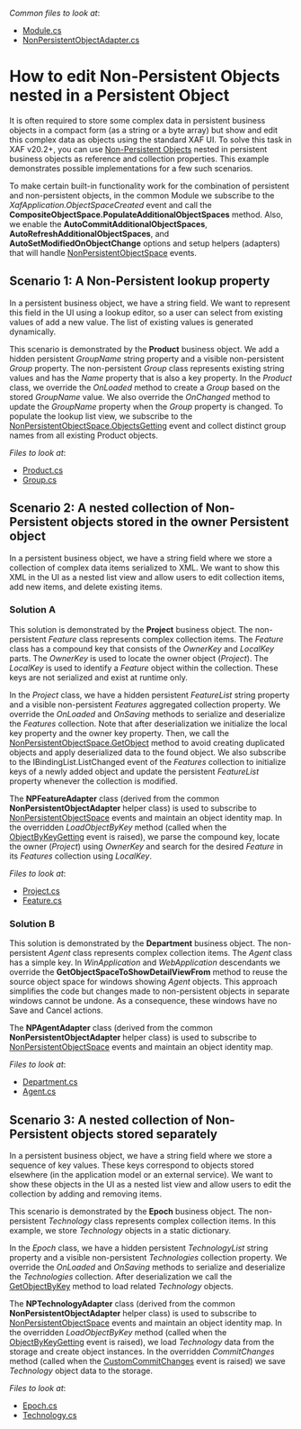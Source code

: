 *Common files to look at*:

* [Module.cs](./CS/NonPersistentObjectsDemo.Module/Module.cs)
* [NonPersistentObjectAdapter.cs](./CS/NonPersistentObjectsDemo.Module/BusinessObjects/NonPersistentObjectAdapter.cs)


# How to edit Non-Persistent Objects nested in a Persistent Object

It is often required to store some complex data in persistent business objects in a compact form (as a string or a byte array) but show and edit this complex data as objects using the standard XAF UI. To solve this task in XAF v20.2+, you can use [Non\-Persistent Objects](https://docs.devexpress.com/eXpressAppFramework/116516/concepts/business-model-design/non-persistent-objects) nested in persistent business objects as reference and collection properties. This example demonstrates possible implementations for a few such scenarios.

To make certain built-in functionality work for the combination of persistent and non-persistent objects, in the common Module we subscribe to the *XafApplication.ObjectSpaceCreated* event and call the **CompositeObjectSpace.PopulateAdditionalObjectSpaces** method. Also, we enable the **AutoCommitAdditionalObjectSpaces**, **AutoRefreshAdditionalObjectSpaces**, and **AutoSetModifiedOnObjectChange** options and setup helpers (adapters) that will handle [NonPersistentObjectSpace](https://docs.devexpress.com/eXpressAppFramework/DevExpress.ExpressApp.NonPersistentObjectSpace) events.


## Scenario 1: A Non-Persistent lookup property

In a persistent business object, we have a string field. We want to represent this field in the UI using a lookup editor, so a user can select from existing values of add a new value. The list of existing values is generated dynamically.

This scenario is demonstrated by the **Product** business object. We add a hidden persistent *GroupName* string property and a visible non-persistent *Group* property. The non-persistent *Group* class represents existing string values and has the *Name* property that is also a key property. In the *Product* class, we override the *OnLoaded* method to create a *Group* based on the stored *GroupName* value. We also override the *OnChanged* method to update the *GroupName* property when the *Group* property is changed. To populate the lookup list view, we subscribe to the [NonPersistentObjectSpace\.ObjectsGetting](https://docs.devexpress.com/eXpressAppFramework/DevExpress.ExpressApp.NonPersistentObjectSpace.ObjectsGetting) event and collect distinct group names from all existing Product objects.

*Files to look at*:
* [Product.cs](./CS/NonPersistentObjectsDemo.Module/BusinessObjects/LookupWithCustomSource/Product.cs)
* [Group.cs](./CS/NonPersistentObjectsDemo.Module/BusinessObjects/LookupWithCustomSource/Group.cs)


## Scenario 2: A nested collection of Non-Persistent objects stored in the owner Persistent object

In a persistent business object, we have a string field where we store a collection of complex data items serialized to XML. We want to show this XML in the UI as a nested list view and allow users to edit collection items, add new items, and delete existing items.

### Solution A

This solution is demonstrated by the **Project** business object. The non-persistent *Feature* class represents complex collection items. The *Feature* class has a compound key that consists of the *OwnerKey* and *LocalKey* parts. The *OwnerKey* is used to locate the owner object (*Project*). The *LocalKey* is used to identify a *Feature* object within the collection. These keys are not serialized and exist at runtime only. 

In the *Project* class, we have a hidden persistent *FeatureList* string property and a visible non-persistent *Features* aggregated collection property. We override the *OnLoaded* and *OnSaving* methods to serialize and deserialize the *Features* collection. Note that after deserialization we initialize the local key property and the owner key property. Then, we call the [NonPersistentObjectSpace\.GetObject](https://docs.devexpress.com/eXpressAppFramework/DevExpress.ExpressApp.NonPersistentObjectSpace.GetObject(System.Object)) method to avoid creating duplicated objects and apply deserialized data to the found object. We also subscribe to the IBindingList.ListChanged event of the *Features* collection to initialize keys of a newly added object and update the persistent *FeatureList* property whenever the collection is modified.

The **NPFeatureAdapter** class (derived from the common **NonPersistentObjectAdapter** helper class) is used to subscribe to [NonPersistentObjectSpace](https://docs.devexpress.com/eXpressAppFramework/DevExpress.ExpressApp.NonPersistentObjectSpace) events and maintain an object identity map. In the overridden *LoadObjectByKey* method (called when the [ObjectByKeyGetting](https://docs.devexpress.com/eXpressAppFramework/DevExpress.ExpressApp.NonPersistentObjectSpace.ObjectByKeyGetting) event is raised), we parse the compound key, locate the owner (*Project*) using *OwnerKey* and search for the desired *Feature* in its *Features* collection using *LocalKey*.

*Files to look at*:
* [Project.cs](./CS/NonPersistentObjectsDemo.Module/BusinessObjects/CollectionComplete/Project.cs)
* [Feature.cs](./CS/NonPersistentObjectsDemo.Module/BusinessObjects/CollectionComplete/Feature.cs)

### Solution B

This solution is demonstrated by the **Department** business object. The non-persistent *Agent* class represents complex collection items. The *Agent* class has a simple key. In *WinApplication* and *WebApplication* descendants we override the **GetObjectSpaceToShowDetailViewFrom** method to reuse the source object space for windows showing *Agent* objects. This approach simplifies the code but changes made to non-persistent objects in separate windows cannot be undone. As a consequence, these windows have no Save and Cancel actions.

The **NPAgentAdapter** class (derived from the common **NonPersistentObjectAdapter** helper class) is used to subscribe to [NonPersistentObjectSpace](https://docs.devexpress.com/eXpressAppFramework/DevExpress.ExpressApp.NonPersistentObjectSpace) events and maintain an object identity map.

*Files to look at*:
* [Department.cs](./CS/NonPersistentObjectsDemo.Module/BusinessObjects/CollectionInSameSpace/Department.cs)
* [Agent.cs](./CS/NonPersistentObjectsDemo.Module/BusinessObjects/CollectionInSameSpace/Agent.cs)


## Scenario 3: A nested collection of Non-Persistent objects stored separately

In a persistent business object, we have a string field where we store a sequence of key values. These keys correspond to objects stored elsewhere (in the application model or an external service). We want to show these objects in the UI as a nested list view and allow users to edit the collection by adding and removing items.

This scenario is demonstrated by the **Epoch** business object. The non-persistent *Technology* class represents complex collection items. In this example, we store *Technology* objects in a static dictionary.

In the *Epoch* class, we have a hidden persistent *TechnologyList* string property and a visible non-persistent *Technologies* collection property. We override the *OnLoaded* and *OnSaving* methods to serialize and deserialize the *Technologies* collection. After deserialization we call the [GetObjectByKey](https://docs.devexpress.com/eXpressAppFramework/DevExpress.ExpressApp.BaseObjectSpace.GetObjectByKey--1(System.Object)) method to load related *Technology* objects.

The **NPTechnologyAdapter** class (derived from the common **NonPersistentObjectAdapter** helper class) is used to subscribe to [NonPersistentObjectSpace](https://docs.devexpress.com/eXpressAppFramework/DevExpress.ExpressApp.NonPersistentObjectSpace) events and maintain an object identity map. In the overridden *LoadObjectByKey* method (called when the [ObjectByKeyGetting](https://docs.devexpress.com/eXpressAppFramework/DevExpress.ExpressApp.NonPersistentObjectSpace.ObjectByKeyGetting) event is raised), we load *Technology* data from the storage and create object instances. In the overridden *CommitChanges* method (called when the [CustomCommitChanges](https://docs.devexpress.com/eXpressAppFramework/DevExpress.ExpressApp.BaseObjectSpace.CustomCommitChanges) event is raised) we save *Technology* object data to the storage.

*Files to look at*:
* [Epoch.cs](./CS/NonPersistentObjectsDemo.Module/BusinessObjects/CollectionStoredSeparately/Epoch.cs)
* [Technology.cs](./CS/NonPersistentObjectsDemo.Module/BusinessObjects/CollectionStoredSeparately/Technology.cs)


